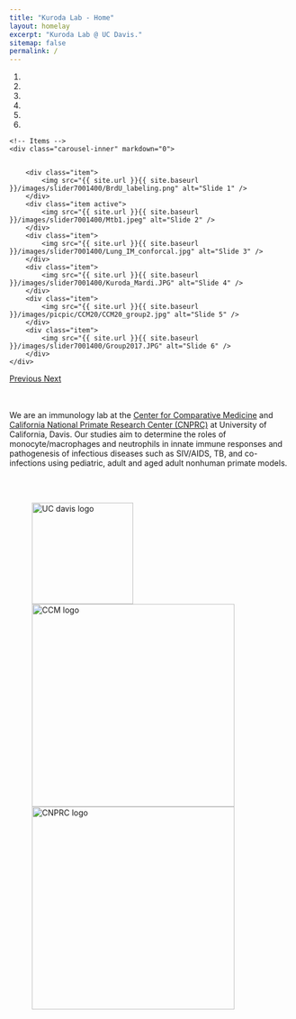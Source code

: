 ```yaml
---
title: "Kuroda Lab - Home"
layout: homelay
excerpt: "Kuroda Lab @ UC Davis."
sitemap: false
permalink: /
---
```



<div markdown="0" id="carousel" class="carousel slide" data-ride="carousel" data-interval="5000" data-pause="hover" >
    <!-- Menu -->
    <ol class="carousel-indicators">
        <li data-target="#carousel" data-slide-to="0" class="active"></li>
        <li data-target="#carousel" data-slide-to="1"></li>
        <li data-target="#carousel" data-slide-to="2"></li>
        <li data-target="#carousel" data-slide-to="3"></li>
        <li data-target="#carousel" data-slide-to="4"></li>
        <li data-target="#carousel" data-slide-to="5"></li>
    </ol>

    <!-- Items -->
    <div class="carousel-inner" markdown="0">


        <div class="item">
            <img src="{{ site.url }}{{ site.baseurl }}/images/slider7001400/BrdU_labeling.png" alt="Slide 1" />
        </div>
        <div class="item active">
            <img src="{{ site.url }}{{ site.baseurl }}/images/slider7001400/Mtb1.jpeg" alt="Slide 2" />
        </div>
        <div class="item">
            <img src="{{ site.url }}{{ site.baseurl }}/images/slider7001400/Lung_IM_conforcal.jpg" alt="Slide 3" />
        </div>
        <div class="item">
            <img src="{{ site.url }}{{ site.baseurl }}/images/slider7001400/Kuroda_Mardi.JPG" alt="Slide 4" />
        </div>
        <div class="item">
            <img src="{{ site.url }}{{ site.baseurl }}/images/picpic/CCM20/CCM20_group2.jpg" alt="Slide 5" />
        </div>
        <div class="item">
            <img src="{{ site.url }}{{ site.baseurl }}/images/slider7001400/Group2017.JPG" alt="Slide 6" />
        </div>
    </div>
  <a class="left carousel-control" href="#carousel" role="button" data-slide="prev">
    <span class="glyphicon glyphicon-chevron-left" aria-hidden="true"></span>
    <span class="sr-only">Previous</span>
  </a>
  <a class="right carousel-control" href="#carousel" role="button" data-slide="next">
    <span class="glyphicon glyphicon-chevron-right" aria-hidden="true"></span>
    <span class="sr-only">Next</span>
  </a>
</div>

<br><br>
We are an immunology lab at the [Center for Comparative Medicine](https://ccm.ucdavis.edu/) and [California National Primate Research Center (CNPRC)](https://cnprc.ucdavis.edu/) at University of California, Davis. Our studies aim to determine the roles of monocyte/macrophages and neutrophils in innate immune responses and pathogenesis of infectious diseases such as SIV/AIDS, TB, and co-infections using pediatric, adult and aged adult nonhuman primate models.

<br><br>
<figure class="three">
  <img src="{{ site.url }}{{ site.baseurl }}/images/logopic/UCdavis.png" alt="UC davis logo" align="left" style=" width: 180px">
  <img src="{{ site.url }}{{ site.baseurl }}/images/logopic/CCM.jpg" alt="CCM logo" align="top" style="width: 360px">
  <img src="{{ site.url }}{{ site.baseurl }}/images/logopic/CNPRC.png" alt="CNPRC logo" align="bottom" style="width: 360px">
</figure>

